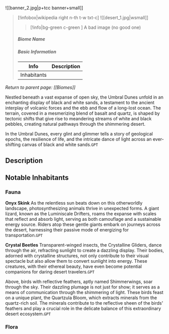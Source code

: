 ![[banner_2.jpg|p+tcc banner+small]]
> [!infobox|wikipedia right n-th t-w txt-c]
> ![[desert_1.jpg|wsmall]]
>> [!info|bg-green c-green ] A bad image (no good one)
>##### Biome Name
> ##### _Basic Information_
> | Info | Description |
> | ---- | ---- |
> | Inhabitants |  |

*Return to parent page: [[Biomes]]*

Nestled beneath a vast expanse of open sky, the Umbral Dunes unfold in an enchanting display of black and white sands, a testament to the ancient interplay of volcanic forces and the ebb and flow of a long-lost ocean. The terrain, covered in a mesmerizing blend of basalt and quartz, is shaped by tectonic shifts that give rise to meandering streams of white and black pebbles, creating natural pathways through the shimmering desert.

In the Umbral Dunes, every glint and glimmer tells a story of geological epochs, the resilience of life, and the intricate dance of light across an ever-shifting canvas of black and white sands.`GPT`

## Description

## Notable Inhabitants

### Fauna

**Onyx Skink**
As the relentless sun beats down on this otherworldly landscape, photosynthesizing animals thrive in unexpected forms. A giant lizard, known as the Luminiscale Drifters, roams the expanse with scales that reflect and absorb light, serving as both camouflage and a sustainable energy source. Riders atop these gentle giants embark on journeys across the desert, harnessing their passive mode of energizing for transportation.`GPT`

**Crystal Beetles**
Transparent-winged insects, the Crystalline Gliders, dance through the air, refracting sunlight to create a dazzling display. Their bodies, adorned with crystalline structures, not only contribute to their visual spectacle but also allow them to convert sunlight into energy. These creatures, with their ethereal beauty, have even become potential companions for daring desert travelers.`GPT`

Above, birds with reflective feathers, aptly named Shimmerwings, soar through the sky. Their dazzling plumage is not just for show; it serves as a means of communication through the shimmering of light. These birds feast on a unique plant, the Quartzula Bloom, which extracts minerals from the quartz-rich soil. The minerals contribute to the reflective sheen of the birds' feathers and play a crucial role in the delicate balance of this extraordinary desert ecosystem.`GPT`

### Flora